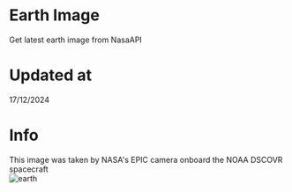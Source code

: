 # Earth Image
Get latest earth image from NasaAPI

<!-- Earth Image Update -->
# Updated at 
17/12/2024 <br> 
# Info
This image was taken by NASA's EPIC camera onboard the NOAA DSCOVR spacecraft <br> 
![earth](https://api.nasa.gov/EPIC/archive/natural/2024/12/17/png/epic_1b_20241217003634.png?api_key=V80HNcPBnQWG82pxQoF7UZtXG7ga5XaLHQehkKXG) 
<!-- /Earth Image Update -->